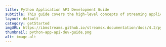 ```yaml
---
title: Python Application API Development Guide
subtitle: This guide covers the high-level concepts of streaming application development with Python and walks you through creating a sample application.
layout: default
category: getStarted
imgURL: https://ibmstreams.github.io/streamsx.documentation/docs/4.2/python/python-appapi-devguide/
thumbnail: python-app-api-dev-guide.png
alt: image-alt
---
```

